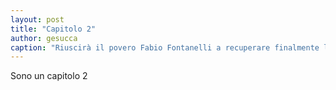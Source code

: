 ```yaml
---
layout: post
title: "Capitolo 2"
author: gesucca
caption: "Riuscirà il povero Fabio Fontanelli a recuperare finalmente la ragione, magari senza farsi ammazzare nel frattempo?"
---
```

Sono un capitolo 2